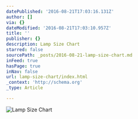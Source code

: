 ```yaml
---
datePublished: '2016-08-21T17:03:16.131Z'
author: []
via: {}
dateModified: '2016-08-21T17:03:10.957Z'
title: ''
publisher: {}
description: Lamp Size Chart
starred: false
sourcePath: _posts/2016-08-21-lamp-size-chart.md
inFeed: true
hasPage: true
inNav: false
url: lamp-size-chart/index.html
_context: 'http://schema.org'
_type: Article

---
```

![Lamp Size Chart](https://imgflo.herokuapp.com/graph/vahj1ThiexotieMo/07e163fa8df3e61825cffecfcfb917be/croprotate.jpg?cropheight=565&cropwidth=339&degrees=0&input=https%3A%2F%2Fthe-grid-user-content.s3-us-west-2.amazonaws.com%2F7168fffa-af94-49f5-a7e7-0e66a7504cb5.jpg&x=5&y=0)